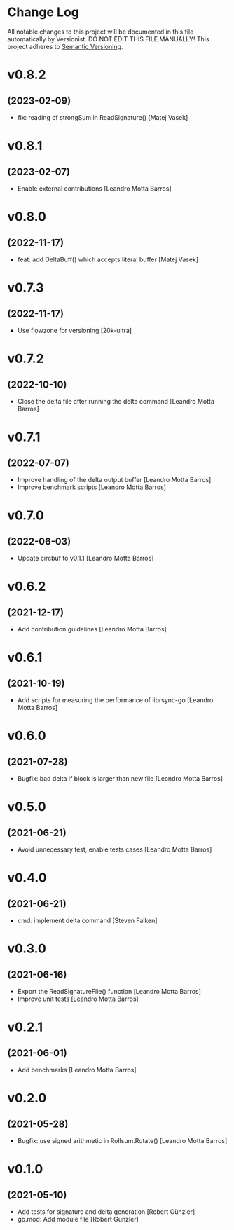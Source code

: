 # Change Log

All notable changes to this project will be documented in this file
automatically by Versionist. DO NOT EDIT THIS FILE MANUALLY!
This project adheres to [Semantic Versioning](http://semver.org/).

# v0.8.2
## (2023-02-09)

* fix: reading of strongSum in ReadSignature() [Matej Vasek]

# v0.8.1
## (2023-02-07)

* Enable external contributions [Leandro Motta Barros]

# v0.8.0
## (2022-11-17)

* feat: add DeltaBuff() which accepts literal buffer [Matej Vasek]

# v0.7.3
## (2022-11-17)

* Use flowzone for versioning [20k-ultra]

# v0.7.2
## (2022-10-10)

* Close the delta file after running the delta command [Leandro Motta Barros]

# v0.7.1
## (2022-07-07)

* Improve handling of the delta output buffer [Leandro Motta Barros]
* Improve benchmark scripts [Leandro Motta Barros]

# v0.7.0
## (2022-06-03)

* Update circbuf to v0.1.1 [Leandro Motta Barros]

# v0.6.2
## (2021-12-17)

* Add contribution guidelines [Leandro Motta Barros]

# v0.6.1
## (2021-10-19)

* Add scripts for measuring the performance of librsync-go [Leandro Motta Barros]

# v0.6.0
## (2021-07-28)

* Bugfix: bad delta if block is larger than new file [Leandro Motta Barros]

# v0.5.0
## (2021-06-21)

* Avoid unnecessary test, enable tests cases [Leandro Motta Barros]

# v0.4.0
## (2021-06-21)

* cmd: implement delta command [Steven Falken]

# v0.3.0
## (2021-06-16)

* Export the ReadSignatureFile() function [Leandro Motta Barros]
* Improve unit tests [Leandro Motta Barros]

# v0.2.1
## (2021-06-01)

* Add benchmarks [Leandro Motta Barros]

# v0.2.0
## (2021-05-28)

* Bugfix: use signed arithmetic in Rollsum.Rotate() [Leandro Motta Barros]

# v0.1.0
## (2021-05-10)

* Add tests for signature and delta generation [Robert Günzler]
* go.mod: Add module file [Robert Günzler]
